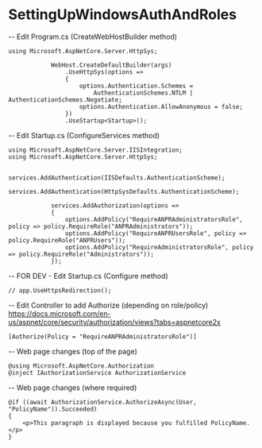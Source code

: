 # SettingUpWindowsAuthAndRoles

-- Edit Program.cs (CreateWebHostBuilder method)

```
using Microsoft.AspNetCore.Server.HttpSys;
```

```
            WebHost.CreateDefaultBuilder(args)
                .UseHttpSys(options =>  
                {  
                    options.Authentication.Schemes =   
                        AuthenticationSchemes.NTLM | AuthenticationSchemes.Negotiate;  
                    options.Authentication.AllowAnonymous = false;  
                })  
                .UseStartup<Startup>();
```

-- Edit Startup.cs (ConfigureServices method)

```
using Microsoft.AspNetCore.Server.IISIntegration;
using Microsoft.AspNetCore.Server.HttpSys;
```

```
            services.AddAuthentication(IISDefaults.AuthenticationScheme);  
            services.AddAuthentication(HttpSysDefaults.AuthenticationScheme);  

            services.AddAuthorization(options =>
            {
                options.AddPolicy("RequireANPRAdministratorsRole", policy => policy.RequireRole("ANPRAdministrators"));
                options.AddPolicy("RequireANPRUsersRole", policy => policy.RequireRole("ANPRUsers"));
                options.AddPolicy("RequireAdministratorsRole", policy => policy.RequireRole("Administrators"));
            });
```

-- FOR DEV - Edit Startup.cs (Configure method)

```
// app.UseHttpsRedirection();
```

-- Edit Controller to add Authorize (depending on role/policy)
https://docs.microsoft.com/en-us/aspnet/core/security/authorization/views?tabs=aspnetcore2x
```
[Authorize(Policy = "RequireANPRAdministratorsRole")]
```

-- Web page changes (top of the page)
```
@using Microsoft.AspNetCore.Authorization
@inject IAuthorizationService AuthorizationService
```

-- Web page changes (where required)
```
@if ((await AuthorizationService.AuthorizeAsync(User, "PolicyName")).Succeeded)
{
    <p>This paragraph is displayed because you fulfilled PolicyName.</p>
}
```
